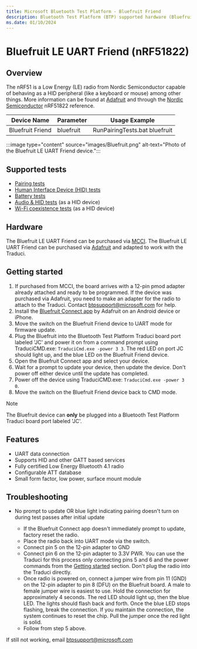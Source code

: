 ```yaml
---
title: Microsoft Bluetooth Test Platform - Bluefruit Friend
description: Bluetooth Test Platform (BTP) supported hardware (Bluefruit Friend).
ms.date: 01/10/2024
---
```


# Bluefruit LE UART Friend (nRF51822)

## Overview

The nRF51 is a Low Energy (LE) radio from Nordic Semiconductor capable of behaving as a HID peripheral (like a keyboard or mouse) among other things. More information can be found at [Adafruit](https://www.adafruit.com/product/2479) and through the [Nordic Semiconductor](https://www.nordicsemi.com/Products/Low-power-short-range-wireless/nRF51822) nRF51822 reference.

| Device Name | Parameter | Usage Example |
| --- | --- | --- |
| Bluefruit Friend | bluefruit | RunPairingTests.bat bluefruit |

:::image type="content" source="images/Bluefruit.png" alt-text="Photo of the Bluefruit LE UART Friend device.":::

## Supported tests

- [Pairing tests](testing-BTP-tests-pairing.md)
- [Human Interface Device (HID) tests](testing-BTP-tests-hid.md)
- [Battery tests](testing-BTP-tests-battery.md)
- [Audio & HID tests](testing-BTP-tests-audio-hid.md) (as a HID device)
- [Wi-Fi coexistence tests](testing-BTP-tests-wifi.md) (as a HID device)

## Hardware

The Bluefruit LE UART Friend can be purchased via [MCCI](https://store.mcci.com/products/bluefruit-radio-sled-for-btp).
The Bluefruit LE UART Friend can be purchased via [Adafruit](https://www.adafruit.com/product/2479) and adapted to work with the Traduci.

## Getting started

1. If purchased from MCCI, the board arrives with a 12-pin pmod adapter already attached and ready to be programmed. If the device was purchased via Adafruit, you need to make an adapter for the radio to attach to the Traduci. Contact <btpsupport@microsoft.com> for help.
1. Install the [Bluefruit Connect app](https://learn.adafruit.com/bluefruit-le-connect) by Adafruit on an Android device or iPhone.
1. Move the switch on the Bluefruit Friend device to UART mode for firmware update.
1. Plug the Bluefruit into the Bluetooth Test Platform Traduci board port labeled 'JC' and power it on from a command prompt using TraduciCMD.exe: `TraduciCmd.exe -power 3 3`. The red LED on port JC should light up, and the blue LED on the Bluefruit Friend device.
1. Open the Bluefruit Connect app and select your device.
1. Wait for a prompt to update your device, then update the device. Don't power off either device until the update has completed.
1. Power off the device using TraduciCMD.exe: `TraduciCmd.exe -power 3 0`.
1. Move the switch on the Bluefruit Friend device back to CMD mode.

> [!NOTE]
> The Bluefruit device can **only** be plugged into a Bluetooth Test Platform Traduci board port labeled 'JC'.

## Features

- UART data connection
- Supports HID and other GATT based services
- Fully certified Low Energy Bluetooth 4.1 radio
- Configurable ATT database
- Small form factor, low power, surface mount module

## Troubleshooting

- No prompt to update OR blue light indicating pairing doesn't turn on during test passes after initial update

  - If the Bluefruit Connect app doesn't immediately prompt to update, factory reset the radio.
  - Place the radio back into UART mode via the switch.
  - Connect pin 5 on the 12-pin adapter to GND
  - Connect pin 6 on the 12-pin adapter to 3.3V PWR. You can use the Traduci for this process only connecting pins 5 and 6 and the power commands from the [Getting started](#getting-started) section. Don't plug the radio into the Traduci directly.
  - Once radio is powered on, connect a jumper wire from pin 11 (GND) on the 12-pin adapter to pin 8 (DFU) on the Bluefruit board. A male to female jumper wire is easiest to use. Hold the connection for approximately 4 seconds. The red LED should light up, then the blue LED. The lights should flash back and forth. Once the blue LED stops flashing, break the connection. If you maintain the connection, the system continues to reset the chip. Pull the jumper once the red light is solid.
  - Follow from step 5 above.

If still not working, email <btpsupport@microsoft.com>
